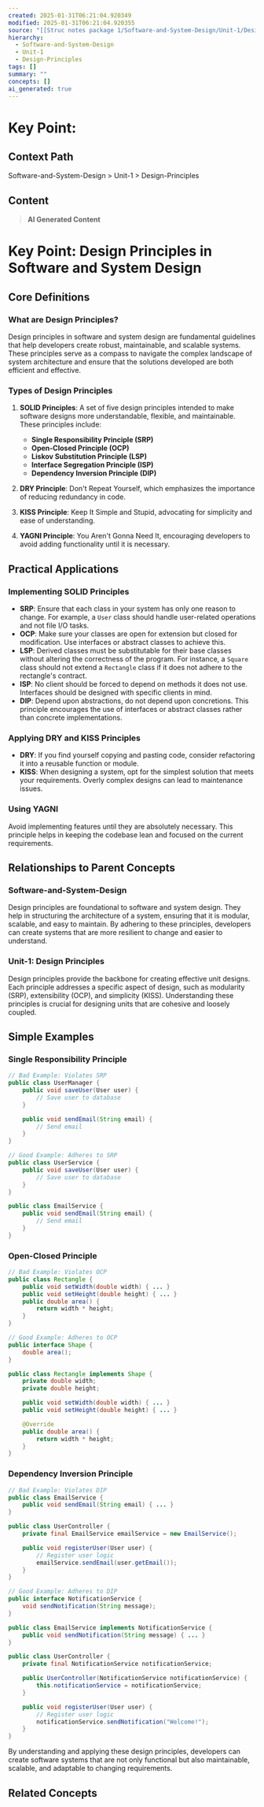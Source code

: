 ```yaml
---
created: 2025-01-31T06:21:04.920349
modified: 2025-01-31T06:21:04.920355
source: "[[Struc notes package 1/Software-and-System-Design/Unit-1/Design-Principles/Abstraction/Abstraction]]"
hierarchy:
  - Software-and-System-Design
  - Unit-1
  - Design-Principles
tags: []
summary: ""
concepts: []
ai_generated: true
---
```


# Key Point:

## Context Path
Software-and-System-Design > Unit-1 > Design-Principles

## Content
> **AI Generated Content**
 # Key Point: Design Principles in Software and System Design

## Core Definitions

### What are Design Principles?
Design principles in software and system design are fundamental guidelines that help developers create robust, maintainable, and scalable systems. These principles serve as a compass to navigate the complex landscape of system architecture and ensure that the solutions developed are both efficient and effective.

### Types of Design Principles
1. **SOLID Principles**: A set of five design principles intended to make software designs more understandable, flexible, and maintainable. These principles include:
   - **Single Responsibility Principle (SRP)**
   - **Open-Closed Principle (OCP)**
   - **Liskov Substitution Principle (LSP)**
   - **Interface Segregation Principle (ISP)**
   - **Dependency Inversion Principle (DIP)**

2. **DRY Principle**: Don't Repeat Yourself, which emphasizes the importance of reducing redundancy in code.

3. **KISS Principle**: Keep It Simple and Stupid, advocating for simplicity and ease of understanding.

4. **YAGNI Principle**: You Aren't Gonna Need It, encouraging developers to avoid adding functionality until it is necessary.

## Practical Applications

### Implementing SOLID Principles
- **SRP**: Ensure that each class in your system has only one reason to change. For example, a `User` class should handle user-related operations and not file I/O tasks.
- **OCP**: Make sure your classes are open for extension but closed for modification. Use interfaces or abstract classes to achieve this.
- **LSP**: Derived classes must be substitutable for their base classes without altering the correctness of the program. For instance, a `Square` class should not extend a `Rectangle` class if it does not adhere to the rectangle's contract.
- **ISP**: No client should be forced to depend on methods it does not use. Interfaces should be designed with specific clients in mind.
- **DIP**: Depend upon abstractions, do not depend upon concretions. This principle encourages the use of interfaces or abstract classes rather than concrete implementations.

### Applying DRY and KISS Principles
- **DRY**: If you find yourself copying and pasting code, consider refactoring it into a reusable function or module.
- **KISS**: When designing a system, opt for the simplest solution that meets your requirements. Overly complex designs can lead to maintenance issues.

### Using YAGNI
Avoid implementing features until they are absolutely necessary. This principle helps in keeping the codebase lean and focused on the current requirements.

## Relationships to Parent Concepts

### Software-and-System-Design
Design principles are foundational to software and system design. They help in structuring the architecture of a system, ensuring that it is modular, scalable, and easy to maintain. By adhering to these principles, developers can create systems that are more resilient to change and easier to understand.

### Unit-1: Design Principles
Design principles provide the backbone for creating effective unit designs. Each principle addresses a specific aspect of design, such as modularity (SRP), extensibility (OCP), and simplicity (KISS). Understanding these principles is crucial for designing units that are cohesive and loosely coupled.

## Simple Examples

### Single Responsibility Principle
```java
// Bad Example: Violates SRP
public class UserManager {
    public void saveUser(User user) {
        // Save user to database
    }

    public void sendEmail(String email) {
        // Send email
    }
}

// Good Example: Adheres to SRP
public class UserService {
    public void saveUser(User user) {
        // Save user to database
    }
}

public class EmailService {
    public void sendEmail(String email) {
        // Send email
    }
}
```

### Open-Closed Principle
```java
// Bad Example: Violates OCP
public class Rectangle {
    public void setWidth(double width) { ... }
    public void setHeight(double height) { ... }
    public double area() {
        return width * height;
    }
}

// Good Example: Adheres to OCP
public interface Shape {
    double area();
}

public class Rectangle implements Shape {
    private double width;
    private double height;

    public void setWidth(double width) { ... }
    public void setHeight(double height) { ... }

    @Override
    public double area() {
        return width * height;
    }
}
```

### Dependency Inversion Principle
```java
// Bad Example: Violates DIP
public class EmailService {
    public void sendEmail(String email) { ... }
}

public class UserController {
    private final EmailService emailService = new EmailService();

    public void registerUser(User user) {
        // Register user logic
        emailService.sendEmail(user.getEmail());
    }
}

// Good Example: Adheres to DIP
public interface NotificationService {
    void sendNotification(String message);
}

public class EmailService implements NotificationService {
    public void sendNotification(String message) { ... }
}

public class UserController {
    private final NotificationService notificationService;

    public UserController(NotificationService notificationService) {
        this.notificationService = notificationService;
    }

    public void registerUser(User user) {
        // Register user logic
        notificationService.sendNotification("Welcome!");
    }
}
```

By understanding and applying these design principles, developers can create software systems that are not only functional but also maintainable, scalable, and adaptable to changing requirements.

## Related Concepts

